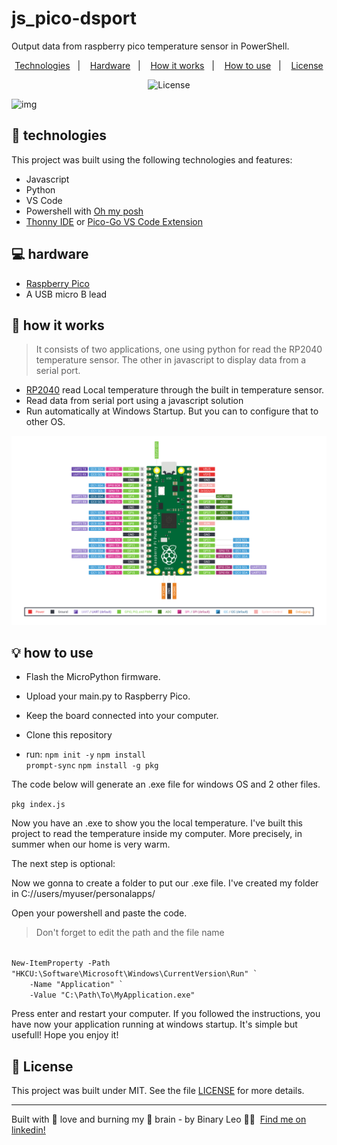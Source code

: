 # js_pico-dsport
Output data from raspberry pico temperature sensor in PowerShell.

<p align="center">
  <a href="#-technologies">Technologies</a>&nbsp;&nbsp;&nbsp;|&nbsp;&nbsp;&nbsp;
  <a href="#-hardware">Hardware</a>&nbsp;&nbsp;&nbsp;|&nbsp;&nbsp;&nbsp;
  <a href="#-how-it-works">How it works</a>&nbsp;&nbsp;&nbsp;|&nbsp;&nbsp;&nbsp;
  <a href="#-how-to-use">How to use</a>&nbsp;&nbsp;&nbsp;|&nbsp;&nbsp;&nbsp;
  <a href="#-license">License</a>
</p>

<p align="center">
  <img alt="License" src="https://img.shields.io/static/v1?label=license&message=MIT&color=008080&labelColor=000000">
</p>

![img](https://github.com/BinaryLeo/js_pico-dsport/blob/main/Resources/img.gif)

## 🧪 technologies

This project was built using the following technologies and features:

- Javascript
- Python
- VS Code
- Powershell with [Oh my posh](https://ohmyposh.dev/)
- [Thonny IDE](https://thonny.org/)  or [Pico-Go VS Code Extension](http://pico-go.net/)

## 💻 hardware

- [Raspberry Pico](https://www.raspberrypi.com/products/raspberry-pi-pico/)
- A USB micro B lead


## 🚀 how it works

<blockquote>
It consists of two applications, one using python for read the RP2040 temperature sensor. The other in javascript to display data from a serial port.
</blockquote>


- [RP2040](https://www.raspberrypi.com/products/raspberry-pi-pico/) read Local temperature through the built in temperature sensor.
- Read data from serial port using a javascript solution
- Run automatically at Windows Startup. But you can to configure that to other OS.

![img](https://github.com/BinaryLeo/js_pico-dsport/blob/main/Resources/Pico-R3-SDK11-Pinout.svg)

## 💡 how to use

- Flash the MicroPython firmware.
- Upload your main.py to Raspberry Pico.
- Keep the board connected into your computer.

- Clone this repository
- run:
 <code>npm init -y</code>
 <code>npm install prompt-sync</code>
 <code>npm install -g pkg</code>

The code below will generate an .exe file for windows OS and 2 other files.

 <code>pkg index.js</code>

 Now you have an .exe to show you the local temperature. I've built this project to read the temperature inside my computer.
 More precisely, in summer when our home is very warm.

The next step is optional:

Now we gonna to create a folder to put our .exe file. I've created my folder in C://users/myuser/personalapps/

Open your powershell and paste the code. 
<blockquote> Don't forget to edit the path and the file name</blockquote>

<code>
New-ItemProperty -Path "HKCU:\Software\Microsoft\Windows\CurrentVersion\Run" `
    -Name "Application" `
    -Value "C:\Path\To\MyApplication.exe"
</code>

Press enter and restart your computer. If you followed the instructions, you have now your application running at windows startup. It's simple but usefull! Hope you enjoy it!

## 📄 License

This project was built under MIT. See the file [LICENSE](LICENSE) for more details.

---

Built with 💖 love and burning my 🧠 brain - by Binary Leo 👋🏻 &nbsp;[Find me on linkedin!](https://www.linkedin.com/in/leonardo-moura-92b513209/)
